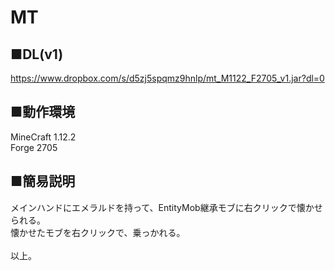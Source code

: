 # MT

## ■DL(v1)<br>
https://www.dropbox.com/s/d5zj5spqmz9hnlp/mt_M1122_F2705_v1.jar?dl=0

## ■動作環境<br>
MineCraft 1.12.2<br>
Forge 2705<br>

## ■簡易説明<br>
メインハンドにエメラルドを持って、EntityMob継承モブに右クリックで懐かせられる。<br>
懐かせたモブを右クリックで、乗っかれる。<br>
<br>
以上。
